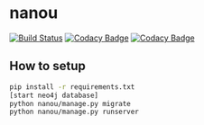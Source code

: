 # nanou
[![Build Status](https://travis-ci.org/openHPI/nanou-server.svg?branch=master)](https://travis-ci.org/openHPI/nanou-server)
[![Codacy Badge](https://api.codacy.com/project/badge/Grade/64e0bb9894e0467585a8b3aaecd1d758)](https://www.codacy.com/app/mathebox/nanou-server?utm_source=github.com&amp;utm_medium=referral&amp;utm_content=openHPI/nanou-server&amp;utm_campaign=Badge_Grade)
[![Codacy Badge](https://api.codacy.com/project/badge/Coverage/64e0bb9894e0467585a8b3aaecd1d758)](https://www.codacy.com/app/mathebox/nanou-server?utm_source=github.com&amp;utm_medium=referral&amp;utm_content=openHPI/nanou-server&amp;utm_campaign=Badge_Coverage)


## How to setup
```bash
pip install -r requirements.txt
[start neo4j database]
python nanou/manage.py migrate
python nanou/manage.py runserver
```
